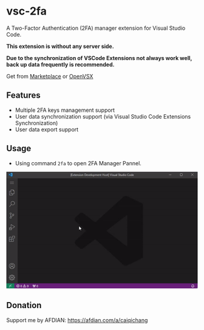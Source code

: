# vsc-2fa

A Two-Factor Authentication (2FA) manager extension for Visual Studio Code.

**This extension is without any server side.**

**Due to the synchronization of VSCode Extensions not always work well, back up data frequently is recommended.**

Get from 
[Marketplace](https://marketplace.visualstudio.com/items?itemName=cai-qichang.vsc-2fa) 
or 
[OpenVSX](https://open-vsx.org/extension/cai-qichang/vsc-2fa)

## Features
- Multiple 2FA keys management support
- User data synchronization support (via Visual Studio Code Extensions Synchronization)
- User data export support

## Usage
- Using command `2fa` to open 2FA Manager Pannel.

![2fa_command-screenshot](resources/screenshot/2fa_command.gif)

## Donation

Support me by AFDIAN: https://afdian.com/a/caiqichang

